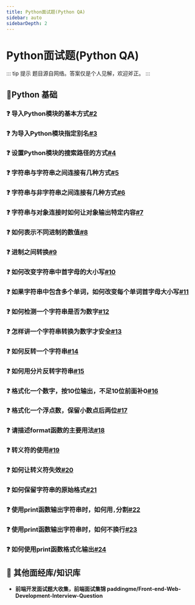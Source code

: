 ```yaml
---
title: Python面试题(Python QA)
sidebar: auto
sidebarDepth: 2
---
```


# Python面试题(Python QA)

::: tip 提示
题目源自网络。答案仅是个人见解，欢迎斧正。
:::




## :file_folder:Python 基础

### :question: 导入Python模块的基本方式[#2](<https://github.com/Sogrey/Python-QA/issues/2>)
### :question: 为导入Python模块指定别名[#3](<https://github.com/Sogrey/Python-QA/issues/3>)
### :question: 设置Python模块的搜索路径的方式[#4](<https://github.com/Sogrey/Python-QA/issues/4>)
### :question: 字符串与字符串之间连接有几种方式[#5](<https://github.com/Sogrey/Python-QA/issues/5>)
### :question: 字符串与非字符串之间连接有几种方式[#6](<https://github.com/Sogrey/Python-QA/issues/6>)
### :question: 字符串与对象连接时如何让对象输出特定内容[#7](<https://github.com/Sogrey/Python-QA/issues/7>)
### :question: 如何表示不同进制的数值[#8](<https://github.com/Sogrey/Python-QA/issues/8>)
### :question: 进制之间转换[#9](<https://github.com/Sogrey/Python-QA/issues/9>)
### :question: 如何改变字符串中首字母的大小写[#10](<https://github.com/Sogrey/Python-QA/issues/10>)
### :question: 如果字符串中包含多个单词，如何改变每个单词首字母大小写[#11](<https://github.com/Sogrey/Python-QA/issues/11>)
### :question: 如何检测一个字符串是否为数字[#12](<https://github.com/Sogrey/Python-QA/issues/12>)
### :question: 怎样讲一个字符串转换为数字才安全[#13](<https://github.com/Sogrey/Python-QA/issues/13>)
### :question: 如何反转一个字符串[#14](<https://github.com/Sogrey/Python-QA/issues/14>)
### :question: 如何用分片反转字符串[#15](<https://github.com/Sogrey/Python-QA/issues/15>)
### :question: 格式化一个数字，按10位输出，不足10位前面补0[#16](<https://github.com/Sogrey/Python-QA/issues/16>)
### :question: 格式化一个浮点数，保留小数点后两位[#17](<https://github.com/Sogrey/Python-QA/issues/17>)
### :question: 请描述format函数的主要用法[#18](<https://github.com/Sogrey/Python-QA/issues/18>)
### :question: 转义符的使用[#19](<https://github.com/Sogrey/Python-QA/issues/19>)
### :question: 如何让转义符失效[#20](<https://github.com/Sogrey/Python-QA/issues/20>)
### :question: 如何保留字符串的原始格式[#21](<https://github.com/Sogrey/Python-QA/issues/21>)
### :question: 使用print函数输出字符串时，如何用`,`分割[#22](<https://github.com/Sogrey/Python-QA/issues/22>)
### :question: 使用print函数输出字符串时，如何不换行[#23](<https://github.com/Sogrey/Python-QA/issues/23>)
### :question: 如何使用print函数格式化输出[#24](<https://github.com/Sogrey/Python-QA/issues/24>)

## :file_folder: 其他面经库/知识库

- **前端开发面试题大收集，前端面试集锦 paddingme/Front-end-Web-Development-Interview-Question**

<div class="github-widget" data-repo="paddingme/Front-end-Web-Development-Interview-Question"></div>
<div><script type="text/javascript" src="https://git.hust.cc/GitHub-Repo-Widget.js/GithubRepoWidget.js"></script></div>
















